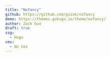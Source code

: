 ```yaml
---
title: "Nofancy"
github: https://github.com/gizak/nofancy
demo: https://themes.gohugo.io/theme/nofancy/
author: Zack Guo
draft: true
ssg:
  - Hugo
cms:
  - No Cms
---
```

